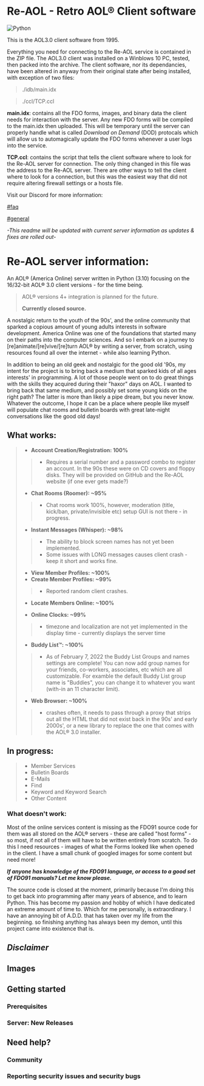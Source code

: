 # Re-AOL - Retro AOL® Client software
![Python](https://img.shields.io/badge/Python-3.10-green?style=flat-square&logo=appveyor)

This is the AOL3.0 client software from 1995.

Everything you need for connecting to the Re-AOL service is contained in the ZIP file. The AOL3.0 client was installed on a Winblows 10 PC, tested, then packed into the archive. The client software, nor its dependancies, have been altered in anyway from their original state after being installed, with exception of two files:

>./idb/main.idx

>./ccl/TCP.ccl

**main.idx**: contains all the FDO forms, images, and binary data the client needs for interaction with the server. Any new FDO forms will be compiled to the main.idx then uploaded. This will be temporary until the server can properly handle what is called *Download on Demand* (DOD) protocals which will allow us to automagically update the FDO forms whenever a user logs into the service.

**TCP.ccl**: contains the script that tells the client software where to look for the Re-AOL server for connection. The only thing changed in this file was the address to the Re-AOL server. There are other ways to tell the client where to look for a connection, but this was the easiest way that did not require altering firewall settings or a hosts file.


Visit our Discord for more information:

[#faq](https://discord.com/channels/978741297865175081/979473341322788914)

[#general](https://discord.com/channels/978741297865175081/978741297865175085)

*-This readme will be updated with current server information as updates & fixes are rolled out-*



# Re-AOL server information:
An AOL® (America Online) server written in Python (3.10) focusing on the 16/32-bit AOL® 3.0 client versions - for the time being.
> AOL® versions 4+ integration is planned for the future.
>
> **Currently closed source.**

A nostalgic return to the youth of the 90s', and the online community that sparked a copious amount of young adults interests in software development. America Online was one of the foundations that started many on their paths into the computer sciences.
And so I embark on a journey to [re]animate/[re]vive/[re]turn AOL® by writing a server, from scratch, using resources found all over the internet - while also learning Python.

In addition to being an old geek and nostalgic for the good old '90s, my intent for the project is to bring back a medium that sparked kids of all ages interests' in programming. A lot of those people went on to do great things with the skills they acquired during their "haxor" days on AOL.
I wanted to bring back that same medium, and possibly set some young kids on the right path? The latter is more than likely a pipe dream, but you never know.
Whatever the outcome, I hope it can be a place where people like myself will populate chat rooms and bulletin boards with great late-night conversations like the good old days!

## What works:

>- **Account Creation/Registration: 100%**
>>  - Requires a serial number and a password combo to register an account. In the 90s these were on CD covers and floppy disks. They will be provided on GitHub and the Re-AOL website (if one ever gets made?)
>- **Chat Rooms (Roomer): ~95%**
>> - Chat rooms work 100%, however, moderation (title, kick/ban, private/invisible etc) setup GUI is not there - in progress.
>
>- **Instant Messages (Whisper): ~98%**
>> - The ability to block screen names has not yet been implemented.
>> - Some issues with LONG messages causes client crash - keep it short and works fine.
>
>- **View Member Profiles: ~100%**
>- **Create Member Profiles: ~99%**
>> - Reported random client crashes.
>
>- **Locate Members Online: ~100%**
>
>- **Online Clocks: ~99%**
>>  - timezone and localization are not yet implemented in the display time - currently displays the server time
>- **Buddy List™: ~100%**
>>  - As of February 7, 2022 the Buddy List Groups and names settings are complete! You can now add group names for your friends, co-workers, associates, etc which are all customizable. For examble the default Buddy List group name is "Buddies", you can change it to whatever you want (with-in an 11 character limit).
>- **Web Browser: ~100%**
>>  - crashes often, it needs to pass through a proxy that strips out all the HTML that did not exist back in the 90s' and early 2000s', or a new library to replace the one that comes with the AOL® 3.0 installer.

## In progress:

>- Member Services
>- Bulletin Boards
>- E-Mails
>- Find
>- Keyword and Keyword Search
>- Other Content

### What doesn't work:

Most of the online services content is missing as the FDO91 source code for them was all stored on the AOL® servers - these are called "host forms" - so most, if not all of them will have to be written entirely from scratch. To do this I need resources - images of what the Forms looked like when opened in the client.
I have a small chunk of googled images for some content but need more!

***If anyone has knowledge of the FDO91 language, or access to a good set of FDO91 manuals? Let me know please.***

The source code is closed at the moment, primarily because I'm doing this to get back into programming after many years of absence, and to learn Python. This has become my passion and hobby of which I have dedicated an extreme amount of time to. Which for me personally, is extraordinary. I have an annoying bit of A.D.D. that has taken over my life from the beginning. so finishing anything has always been my demon, until this project came into existence that is.

## _Disclaimer_


## Images


## Getting started


### Prerequisites


### Server: New Releases


## Need help?


### Community


### Reporting security issues and security bugs
